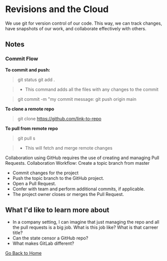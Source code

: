 # Revisions and the Cloud

We use git for version control of our code. This way, we can track changes, have snapshots of our work, and collaborate effectively with others. 

## Notes

### Commit Flow

**To commit and push:**

> git status
> git add .

> - This command adds all the files with any changes to the commit

> git commit -m "my commit message:
> git push origin main

**To clone a remote repo**

> git clone https://github.com/link-to-repo

**To pull from remote repo**

> git pull s

> - This will fetch and merge remote changes

Collaboration using GitHub requires the use of creating and managing Pull Requests. 
Collaboration Workflow: 
Create a topic branch from master

- Commit changes for the project
- Push the topic branch to the GitHub project.
- Open a Pull Request.
- Confer with team and perform additional commits, if applicable.
- The project owner closes or merges the Pull Request.

## What I'd like to learn more about

- In a company setting, I can imagine that just managing the repo and all the pull requests is a big job. What is this job like? What is that carreer title?
- Can the state censor a GitHub repo? 
- What makes GitLab different?

[Go Back to Home](README.md)